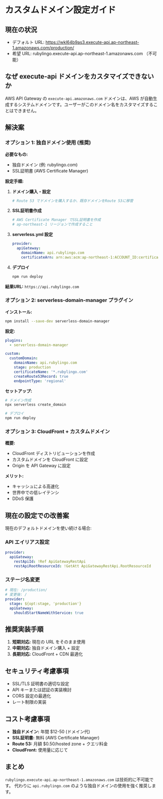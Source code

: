 # カスタムドメイン設定ガイド

## 現在の状況
- デフォルト URL: https://wkl64b9as3.execute-api.ap-northeast-1.amazonaws.com/production/
- 希望 URL: rubylingo.execute-api.ap-northeast-1.amazonaws.com （不可能）

## なぜ execute-api ドメインをカスタマイズできないか

AWS API Gateway の `execute-api.amazonaws.com` ドメインは、AWS が自動生成するシステムドメインです。ユーザーがこのドメイン名をカスタマイズすることはできません。

## 解決案

### オプション 1: 独自ドメイン使用 (推奨)

**必要なもの:**
- 独自ドメイン (例: rubylingo.com)
- SSL証明書 (AWS Certificate Manager)

**設定手順:**

1. **ドメイン購入・設定**
   ```bash
   # Route 53 でドメインを購入するか、既存ドメインをRoute 53に移管
   ```

2. **SSL証明書作成**
   ```bash
   # AWS Certificate Manager でSSL証明書を作成
   # ap-northeast-1 リージョンで作成すること
   ```

3. **serverless.yml 設定**
   ```yaml
   provider:
     apiGateway:
       domainName: api.rubylingo.com
       certificateArn: arn:aws:acm:ap-northeast-1:ACCOUNT_ID:certificate/CERT_ID
   ```

4. **デプロイ**
   ```bash
   npm run deploy
   ```

**結果URL:** `https://api.rubylingo.com`

### オプション 2: serverless-domain-manager プラグイン

**インストール:**
```bash
npm install --save-dev serverless-domain-manager
```

**設定:**
```yaml
plugins:
  - serverless-domain-manager

custom:
  customDomain:
    domainName: api.rubylingo.com
    stage: production
    certificateName: '*.rubylingo.com'
    createRoute53Record: true
    endpointType: 'regional'
```

**セットアップ:**
```bash
# ドメイン作成
npx serverless create_domain

# デプロイ
npm run deploy
```

### オプション 3: CloudFront + カスタムドメイン

**概要:**
- CloudFront ディストリビューションを作成
- カスタムドメインを CloudFront に設定
- Origin を API Gateway に設定

**メリット:**
- キャッシュによる高速化
- 世界中での低レイテンシ
- DDoS 保護

## 現在の設定での改善案

現在のデフォルトドメインを使い続ける場合:

### API エイリアス設定
```yaml
provider:
  apiGateway:
    restApiId: !Ref ApiGatewayRestApi
    restApiRootResourceId: !GetAtt ApiGatewayRestApi.RootResourceId
```

### ステージ名変更
```yaml
# 現在: /production/
# 変更後: /
provider:
  stage: ${opt:stage, 'production'}
  apiGateway:
    shouldStartNameWithService: true
```

## 推奨実装手順

1. **短期対応:** 現在の URL をそのまま使用
2. **中期対応:** 独自ドメイン購入 + 設定
3. **長期対応:** CloudFront + CDN 最適化

## セキュリティ考慮事項

- SSL/TLS 証明書の適切な設定
- API キーまたは認証の実装検討
- CORS 設定の最適化
- レート制限の実装

## コスト考慮事項

- **独自ドメイン:** 年間 $12-50 (ドメイン代)
- **SSL証明書:** 無料 (AWS Certificate Manager)
- **Route 53:** 月額 $0.50/hosted zone + クエリ料金
- **CloudFront:** 使用量に応じて

## まとめ

`rubylingo.execute-api.ap-northeast-1.amazonaws.com` は技術的に不可能です。
代わりに `api.rubylingo.com` のような独自ドメインの使用を強く推奨します。